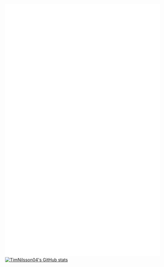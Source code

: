 ![Metrics](/github-metrics.svg) \
[![TimNilsson04's GitHub stats](https://github-readme-stats.vercel.app/api?username=TimNilsson04)](https://github.com/anuraghazra/github-readme-stats)
